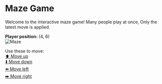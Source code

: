 # Maze Game  
Welcome to the interactive maze game! Many people play at once, Only the latest move is applied.

**Player position:** (4, 6)  
![Maze](https://github-maze-game.vercel.app/images/pos_4_6.png?t=1760535971360)

Use these to move:  
[⬆️ Move up](https://github-maze-game.vercel.app/move/4_6_w)  
[⬇️ Move down](https://github-maze-game.vercel.app/move/4_6_s)  
[⬅️ Move left](https://github-maze-game.vercel.app/move/4_6_a)  
[➡️ Move right](https://github-maze-game.vercel.app/move/4_6_d)
